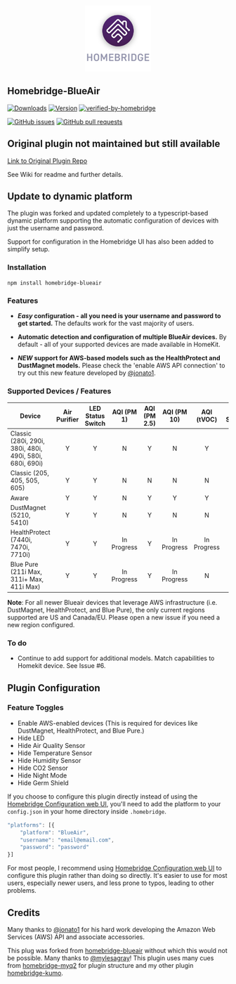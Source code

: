 <p align="center">
<img src="https://github.com/homebridge/branding/raw/master/logos/homebridge-wordmark-logo-vertical.png" width="150"><br/>
</p>

## Homebridge-BlueAir
[![Downloads](https://badgen.net/npm/dt/@fjs21/homebridge-blueair)](https://www.npmjs.com/package/@fjs21/homebridge-blueair)
[![Version](https://badgen.net/npm/v/@fjs21/homebridge-blueair)](https://www.npmjs.com/package/@fjs21/homebridge-blueair)
[![verified-by-homebridge](https://badgen.net/badge/homebridge/verified/purple)](https://github.com/homebridge/homebridge/wiki/Verified-Plugins)

[![GitHub issues](https://img.shields.io/github/issues/fjs21/homebridge-blueair)](https://github.com/fjs21/homebridge-blueair/issues)
[![GitHub pull requests](https://img.shields.io/github/issues-pr/fjs21/homebridge-blueair)](https://github.com/fjs21/homebridge-blueair/pulls)

## Original plugin not maintained but still available
[Link to Original Plugin Repo](https://github.com/mylesagray/homebridge-blueair)

See Wiki for readme and further details. 

## Update to dynamic platform
The plugin was forked and updated completely to a typescript-based dynamic platform supporting the automatic configuration of devices with just the username and password.

Support for configuration in the Homebridge UI has also been added to simplify setup.

### Installation

```
npm install homebridge-blueair
```

### Features

- ***Easy* configuration - all you need is your username and password to get started.** The defaults work for the vast majority of users.

- **Automatic detection and configuration of multiple BlueAir devices.** By default - all of your supported devices are made available in HomeKit.

- ***NEW* support for AWS-based models such as the HealthProtect and DustMagnet models.** Please check the 'enable AWS API connection' to try out this new feature developed by [@jonato1](https://github.com/jonato1).   

### Supported Devices / Features
| Device                                                   | Air Purifier | LED Status Switch | AQI (PM 1)  | AQI (PM 2.5) | AQI (PM 10) | AQI (tVOC)  | CO2 Sensor | Temp. Sensor | Humidity Sensor | Night Mode | Germ Shield |
|----------------------------------------------------------|:------------:|:-----------------:|:-----------:|:------------:|:-----------:|:-----------:|:----------:|:------------:|:---------------:|:----------:|:-----------:|
| Classic (280i, 290i, 380i, 480i, 490i, 580i, 680i, 690i) |      Y       |         Y         |      N      |      Y       |      N      |      Y      |     Y      |      Y       |        Y        |     N      |      N      |
| Classic (205, 405, 505, 605)                             |      Y       |         Y         |      N      |      N       |      N      |      N      |     N      |      N       |        N        |     N      |      N      |
| Aware                                                    |      Y       |         Y         |      N      |      Y       |      Y      |      Y      |     Y      |      Y       |        Y        |     N      |      N      |
| DustMagnet (5210, 5410)                                  |      Y       |         Y         |      N      |      Y       |      N      |      N      |     N      |      N       |        N        |     Y      |      N      |
| HealthProtect (7440i, 7470i, 7710i)                      |      Y       |         Y         | In Progress |      Y       | In Progress | In Progress |     N      |      Y       |        N        |     Y      |      Y      |
| Blue Pure (211i Max, 311i+ Max, 411i Max)                |      Y       |         Y         | In Progress |      Y       | In Progress |      N      |     N      |      N       |        N        |     Y      |      N      |

**Note**: For all newer Blueair devices that leverage AWS infrastructure (i.e. DustMagnet, HealthProtect, and Blue Pure), the only current regions supported are US and Canada/EU. Please open a new issue if you need a new region configured.

### To do

- Continue to add support for additional models. Match capabilities to Homekit device. See Issue #6.

## Plugin Configuration
### Feature Toggles
* Enable AWS-enabled devices (This is required for devices like DustMagnet, HealthProtect, and Blue Pure.)
* Hide LED
* Hide Air Quality Sensor
* Hide Temperature Sensor
* Hide Humidity Sensor
* Hide CO2 Sensor
* Hide Night Mode
* Hide Germ Shield

If you choose to configure this plugin directly instead of using the [Homebridge Configuration web UI](https://github.com/oznu/homebridge-config-ui-x), you'll need to add the platform to your `config.json` in your home directory inside `.homebridge`.

```js
"platforms": [{
    "platform": "BlueAir",
    "username": "email@email.com",
    "password": "password"
}]
```

For most people, I recommend using [Homebridge Configuration web UI](https://github.com/oznu/homebridge-config-ui-x) to configure this plugin rather than doing so directly. It's easier to use for most users, especially newer users, and less prone to typos, leading to other problems.

## Credits
Many thanks to [@jonato1](https://github.com/jonato1) for his hard work developing the Amazon Web Services (AWS) API and associate accessories. 

This plug was forked from [homebridge-blueair](https://github.com/mylesagray/homebridge-blueair) without which this would not be possible. Many thanks to [@mylesagray](https://github.com/mylesagray)! This plugin uses many cues from [homebridge-myq2](https://github.com/hjdhjd/homebridge-myq2/) for plugin structure and my other plugin [homebridge-kumo](https://github.com/fjs21/homebridge-kumo).
